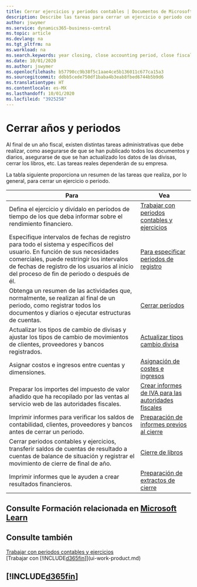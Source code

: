 ```yaml
---
title: Cerrar ejercicios y periodos contables | Documentos de Microsoft
description: Describe las tareas para cerrar un ejercicio o periodo contable, por ejemplo, asegurarse de que se ha registrado los documentos y los diarios, y comprobar los saldos bancarios.
author: jswymer
ms.service: dynamics365-business-central
ms.topic: article
ms.devlang: na
ms.tgt_pltfrm: na
ms.workload: na
ms.search.keywords: year closing, close accounting period, close fiscal year, bank account detailed trial balance
ms.date: 10/01/2020
ms.author: jswymer
ms.openlocfilehash: b57790cc9b38f5c1aae4ce5b136011c677ca15a3
ms.sourcegitcommit: ddbb5cede750df1baba4b3eab8fbed6744b5b9d6
ms.translationtype: HT
ms.contentlocale: es-MX
ms.lasthandoff: 10/01/2020
ms.locfileid: "3925258"
---
```

# <a name="closing-years-and-periods"></a>Cerrar años y periodos

Al final de un año fiscal, existen distintas tareas administrativas que debe realizar, como asegurarse de que se han publicado todos los documentos y diarios, asegurarse de que se han actualizado los datos de las divisas, cerrar los libros, etc. Las tareas reales dependerán de su empresa.

La tabla siguiente proporciona un resumen de las tareas que realiza, por lo general, para cerrar un ejercicio o periodo.

| Para | Vea |
| --- | --- |
| Defina el ejercicio y divídalo en períodos de tiempo de los que deba informar sobre el rendimiento financiero. | [Trabajar con periodos contables y ejercicios](finance-accounting-periods-and-fiscal-years.md)|
| Especifique intervalos de fechas de registro para todo el sistema y específicos del usuario. En función de sus necesidades comerciales, puede restringir los intervalos de fechas de registro de los usuarios al inicio del proceso de fin de periodo o después de él. |[Para especificar periodos de registro](finance-how-specify-posting-periods.md) |
| Obtenga un resumen de las actividades que, normalmente, se realizan al final de un periodo, como registrar todos los documentos y diarios o ejecutar estructuras de cuentas. |[Cerrar períodos](year-how-complete-period-end-processes.md) |
| Actualizar los tipos de cambio de divisas y ajustar los tipos de cambio de movimientos de clientes, proveedores y bancos registrados. |[Actualizar tipos cambio divisa](finance-how-update-currencies.md) |
| Asignar costos e ingresos entre cuentas y dimensiones. |[Asignación de costes e ingresos](year-allocate-costs-income.md) |
| Preparar los importes del impuesto de valor añadido que ha recopilado por las ventas al servicio web de las autoridades fiscales. |[Crear informes de IVA para las autoridades fiscales](finance-how-report-vat.md)|
| Imprimir informes para verificar los saldos de contabilidad, clientes, proveedores y bancos antes de cerrar un periodo. |[Preparación de informes previos al cierre](year-prepare-preclose-reports.md) |
| Cerrar periodos contables y ejercicios, transferir saldos de cuentas de resultado a cuentas de balance de situación y registrar el movimiento de cierre de final de año. |[Cierre de libros](year-close-books.md) |
| Imprimir informes que le ayuden a crear resultados financieros. |[Preparación de extractos de cierre](year-prepare-close-statement.md) |

## <a name="see-related-training-at-microsoft-learn"></a>Consulte Formación relacionada en [Microsoft Learn](/learn/modules/close-fiscal-year-dynamics-365-business-central/index)

## <a name="see-also"></a>Consulte también

[Trabajar con periodos contables y ejercicios](finance-accounting-periods-and-fiscal-years.md)  
[Trabajar con [!INCLUDE[d365fin](includes/d365fin_md.md)]](ui-work-product.md)

## [!INCLUDE[d365fin](includes/free_trial_md.md)]  
